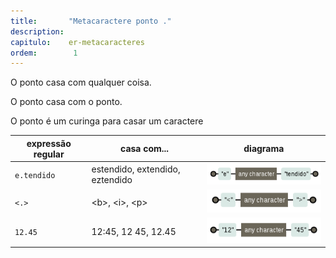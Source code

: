 ```yaml
---
title:       "Metacaractere ponto ."
description: 
capitulo:    er-metacaracteres
ordem:        1
---
```


O ponto casa com qualquer coisa.

O ponto casa com o ponto.

O ponto é um curinga para casar um caractere

<table>
    <thead>
        <tr>
            <th>expressão regular</th>
            <th>casa com...</th>
            <th>diagrama</th>
        </tr>
    </thead>
    <tbody>
        <tr>
            <td><code>e.tendido</code></td>
            <td>estendido, extendido, eztendido</td>
            <td><img src="regex-entendido.png" alt="Figura ilustrando o metacaractere ponto" title="Expresão regular: metacaractere ponto" /></td>
        </tr>
        <tr>
            <td><code><.></code></td>
            <td>&lt;b&gt;, &lt;i&gt;, &lt;p&gt;</td>
            <td><img src="regex-tags.png" alt="Figura ilustrando o metacaractere ponto" title="Expresão regular: metacaractere ponto" /></td>
        </tr>
        <tr>
            <td><code>12.45</code></td>
            <td>12:45, 12 45, 12.45</td>
            <td><img src="regex-horas.png" alt="Figura ilustrando o metacaractere ponto" title="Expresão regular: metacaractere ponto" /></td>
        </tr>
    </tbody>
</table>

